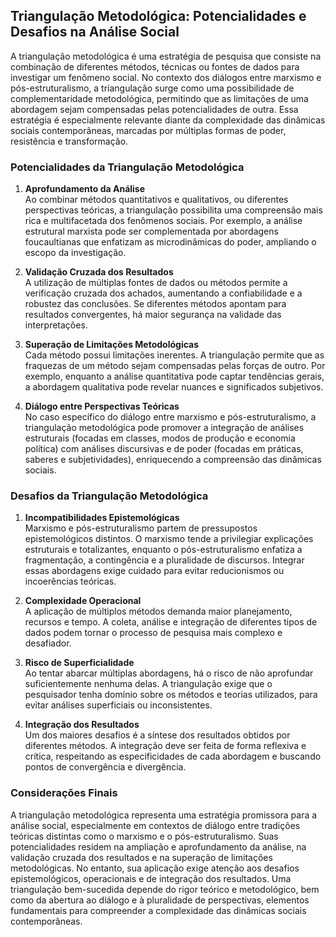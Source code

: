 
## Triangulação Metodológica: Potencialidades e Desafios na Análise Social

A triangulação metodológica é uma estratégia de pesquisa que consiste na combinação de diferentes métodos, técnicas ou fontes de dados para investigar um fenômeno social. No contexto dos diálogos entre marxismo e pós-estruturalismo, a triangulação surge como uma possibilidade de complementaridade metodológica, permitindo que as limitações de uma abordagem sejam compensadas pelas potencialidades de outra. Essa estratégia é especialmente relevante diante da complexidade das dinâmicas sociais contemporâneas, marcadas por múltiplas formas de poder, resistência e transformação.

### Potencialidades da Triangulação Metodológica

1. **Aprofundamento da Análise**  
   Ao combinar métodos quantitativos e qualitativos, ou diferentes perspectivas teóricas, a triangulação possibilita uma compreensão mais rica e multifacetada dos fenômenos sociais. Por exemplo, a análise estrutural marxista pode ser complementada por abordagens foucaultianas que enfatizam as microdinâmicas do poder, ampliando o escopo da investigação.

2. **Validação Cruzada dos Resultados**  
   A utilização de múltiplas fontes de dados ou métodos permite a verificação cruzada dos achados, aumentando a confiabilidade e a robustez das conclusões. Se diferentes métodos apontam para resultados convergentes, há maior segurança na validade das interpretações.

3. **Superação de Limitações Metodológicas**  
   Cada método possui limitações inerentes. A triangulação permite que as fraquezas de um método sejam compensadas pelas forças de outro. Por exemplo, enquanto a análise quantitativa pode captar tendências gerais, a abordagem qualitativa pode revelar nuances e significados subjetivos.

4. **Diálogo entre Perspectivas Teóricas**  
   No caso específico do diálogo entre marxismo e pós-estruturalismo, a triangulação metodológica pode promover a integração de análises estruturais (focadas em classes, modos de produção e economia política) com análises discursivas e de poder (focadas em práticas, saberes e subjetividades), enriquecendo a compreensão das dinâmicas sociais.

### Desafios da Triangulação Metodológica

1. **Incompatibilidades Epistemológicas**  
   Marxismo e pós-estruturalismo partem de pressupostos epistemológicos distintos. O marxismo tende a privilegiar explicações estruturais e totalizantes, enquanto o pós-estruturalismo enfatiza a fragmentação, a contingência e a pluralidade de discursos. Integrar essas abordagens exige cuidado para evitar reducionismos ou incoerências teóricas.

2. **Complexidade Operacional**  
   A aplicação de múltiplos métodos demanda maior planejamento, recursos e tempo. A coleta, análise e integração de diferentes tipos de dados podem tornar o processo de pesquisa mais complexo e desafiador.

3. **Risco de Superficialidade**  
   Ao tentar abarcar múltiplas abordagens, há o risco de não aprofundar suficientemente nenhuma delas. A triangulação exige que o pesquisador tenha domínio sobre os métodos e teorias utilizados, para evitar análises superficiais ou inconsistentes.

4. **Integração dos Resultados**  
   Um dos maiores desafios é a síntese dos resultados obtidos por diferentes métodos. A integração deve ser feita de forma reflexiva e crítica, respeitando as especificidades de cada abordagem e buscando pontos de convergência e divergência.

### Considerações Finais

A triangulação metodológica representa uma estratégia promissora para a análise social, especialmente em contextos de diálogo entre tradições teóricas distintas como o marxismo e o pós-estruturalismo. Suas potencialidades residem na ampliação e aprofundamento da análise, na validação cruzada dos resultados e na superação de limitações metodológicas. No entanto, sua aplicação exige atenção aos desafios epistemológicos, operacionais e de integração dos resultados. Uma triangulação bem-sucedida depende do rigor teórico e metodológico, bem como da abertura ao diálogo e à pluralidade de perspectivas, elementos fundamentais para compreender a complexidade das dinâmicas sociais contemporâneas.
```
